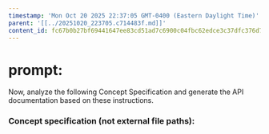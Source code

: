 ```yaml
---
timestamp: 'Mon Oct 20 2025 22:37:05 GMT-0400 (Eastern Daylight Time)'
parent: '[[../20251020_223705.c714483f.md]]'
content_id: fc67b0b27bf69441647ee83cd51ad7c6900c04fbc62edce3c37dfc376d7a33c0
---
```


# prompt:

Now, analyze the following Concept Specification and generate the API documentation based on these instructions.

### Concept specification (not external file paths):
